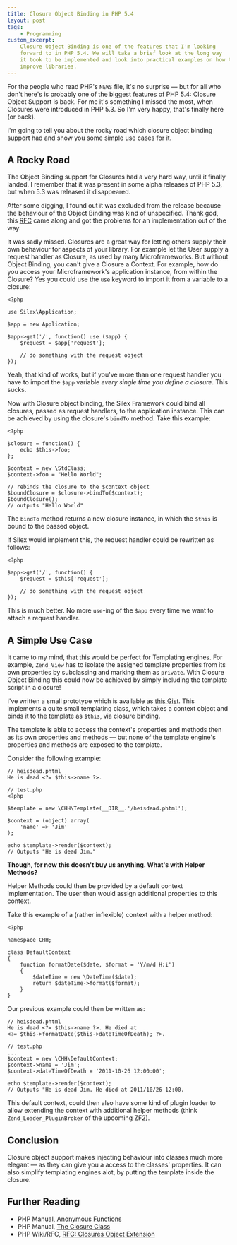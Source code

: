 ```yaml
---
title: Closure Object Binding in PHP 5.4
layout: post
tags:
    - Programming
custom_excerpt:
    Closure Object Binding is one of the features that I'm looking
    forward to in PHP 5.4. We will take a brief look at the long way
    it took to be implemented and look into practical examples on how to
    improve libraries.
---
```


For the people who read PHP's `NEWS` file, it's no surprise &mdash; but
for all who don't here's is probably one of the biggest features of PHP
5\.4: Closure Object Support is back. For me it's something I missed
the most, when Closures were introduced in PHP 5.3. So I'm
very happy, that's finally here (or back).

I'm going to tell you about the rocky road which closure
object binding support had and show you some simple use cases for it.

## A Rocky Road

The Object Binding support for Closures had a very hard way, until it
finally landed. I remember that it was present in some alpha releases of
PHP 5.3, but when 5.3 was released it disappeared.

After some digging, I found out it was excluded from the release because
the behaviour of the Object Binding was kind of unspecified. Thank god,
this [RFC](https://wiki.php.net/rfc/closures/object-extension) came
along and got the problems for an implementation out of the way.

It was sadly missed. Closures are a great way for letting others supply
their own behaviour for aspects of your library. For example let the
User supply a request handler as Closure, as used by many
Microframeworks. But without Object Binding, you can't give a Closure a
Context. For example, how do you access your Microframework's
application instance, from within the Closure? Yes you could use the
`use` keyword to import it from a variable to a closure:

    <?php

    use Silex\Application;

    $app = new Application;

    $app->get('/', function() use ($app) {
        $request = $app['request'];

        // do something with the request object
    });

Yeah, that kind of works, but if you've more than one request handler you
have to import the `$app` variable *every single time you define a
closure*. This sucks.

Now with Closure object binding, the Silex Framework could bind all
closures, passed as request handlers, to the application instance. This
can be achieved by using the closure's `bindTo` method. Take this
example:

    <?php

    $closure = function() {
        echo $this->foo;
    };

    $context = new \StdClass;
    $context->foo = "Hello World";

    // rebinds the closure to the $context object
    $boundClosure = $closure->bindTo($context);
    $boundClosure();
    // outputs "Hello World"

The `bindTo` method returns a new closure instance, in which the `$this`
is bound to the passed object.

If Silex would implement this, the request handler could be rewritten as follows:

    <?php

    $app->get('/', function() {
        $request = $this['request'];

        // do something with the request object
    });

This is much better. No more `use`-ing of the `$app` every time we want to
attach a request handler.

## A Simple Use Case

It came to my mind, that this would be perfect for Templating engines.
For example, `Zend_View` has to isolate the assigned template properties
from its own properties by subclassing and marking them as `private`.
With Closure Object Binding this could now be achieved by simply
including the template script in a closure!

I've written a small prototype which is available as [this Gist](https://gist.github.com/1121233).
This implements a quite small templating class, which takes a context
object and binds it to the template as `$this`, via closure binding.

The template is able to access the context's properties and methods then as its own
properties and methods &mdash; but none of the template engine's
properties and methods are exposed to the template.

Consider the following example:

    // heisdead.phtml
    He is dead <?= $this->name ?>.

    // test.php
    <?php

    $template = new \CHH\Template(__DIR__.'/heisdead.phtml');

    $context = (object) array(
        'name' => 'Jim'
    );

    echo $template->render($context);
    // Outputs "He is dead Jim."


**Though, for now this doesn't buy us anything. What's with Helper
Methods?**

Helper Methods could then be provided by a default context
implementation. The user then would assign additional properties
to this context.

Take this example of a (rather inflexible) context with a helper method:

    <?php

    namespace CHH;

    class DefaultContext
    {
        function formatDate($date, $format = 'Y/m/d H:i')
        {
            $dateTime = new \DateTime($date);
            return $dateTime->format($format);
        }
    }

Our previous example could then be written as:

    // heisdead.phtml
    He is dead <?= $this->name ?>. He died at
    <?= $this->formatDate($this->dateTimeOfDeath); ?>.

    // test.php
    ...
    $context = new \CHH\DefaultContext;
    $context->name = 'Jim';
    $context->dateTimeOfDeath = '2011-10-26 12:00:00';

    echo $template->render($context);
    // Outputs "He is dead Jim. He died at 2011/10/26 12:00.

This default context, could then also have some kind of plugin loader
to allow extending the context with additional helper methods (think
`Zend_Loader_PluginBroker` of the upcoming ZF2).

## Conclusion

Closure object support makes injecting behaviour into classes
much more elegant &mdash; as they can give you a access to
the classes' properties. It can also simplify templating engines alot,
by putting the template inside the closure.

## Further Reading

 * PHP Manual, [Anonymous Functions](http://www.php.net/manual/en/functions.anonymous.php)
 * PHP Manual, [The Closure Class](http://www.php.net/manual/en/class.closure.php)
 * PHP Wiki/RFC, [RFC: Closures Object Extension](https://wiki.php.net/rfc/closures/object-extension)
